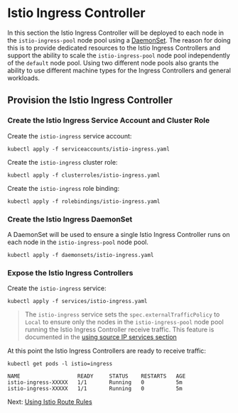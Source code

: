 # Istio Ingress Controller

In this section the Istio Ingress Controller will be deployed to each node in the `istio-ingress-pool` node pool using a [DaemonSet](https://kubernetes.io/docs/concepts/workloads/controllers/daemonset/). The reason for doing this is to provide dedicated resources to the Istio Ingress Controllers and support the ability to scale the `istio-ingress-pool` node pool independently of the `default` node pool. Using two different node pools also grants the ability to use different machine types for the Ingress Controllers and general workloads.

## Provision the Istio Ingress Controller

### Create the Istio Ingress Service Account and Cluster Role

Create the `istio-ingress` service account:

```
kubectl apply -f serviceaccounts/istio-ingress.yaml
```

Create the `istio-ingress` cluster role:

```
kubectl apply -f clusterroles/istio-ingress.yaml
```

Create the `istio-ingress` role binding:

```
kubectl apply -f rolebindings/istio-ingress.yaml
```

### Create the Istio Ingress DaemonSet

A DaemonSet will be used to ensure a single Istio Ingress Controller runs on each node in the `istio-ingress-pool` node pool.

```
kubectl apply -f daemonsets/istio-ingress.yaml
```

### Expose the Istio Ingress Controllers

Create the `istio-ingress` service:

```
kubectl apply -f services/istio-ingress.yaml
```

> The `istio-ingress` service sets the `spec.externalTrafficPolicy` to `Local` to ensure only the nodes in the `istio-ingress-pool` node pool running the Istio Ingress Controller receive traffic. This feature is documented in the [using source IP services section](https://kubernetes.io/docs/tutorials/services/source-ip/#source-ip-for-services-with-typeloadbalancer)

At this point the Istio Ingress Controllers are ready to receive traffic:

```
kubectl get pods -l istio=ingress
```

```
NAME                  READY     STATUS    RESTARTS   AGE
istio-ingress-XXXXX   1/1       Running   0          5m
istio-ingress-XXXXX   1/1       Running   0          5m
```

Next: [Using Istio Route Rules](06-istio-route-rules.md)
